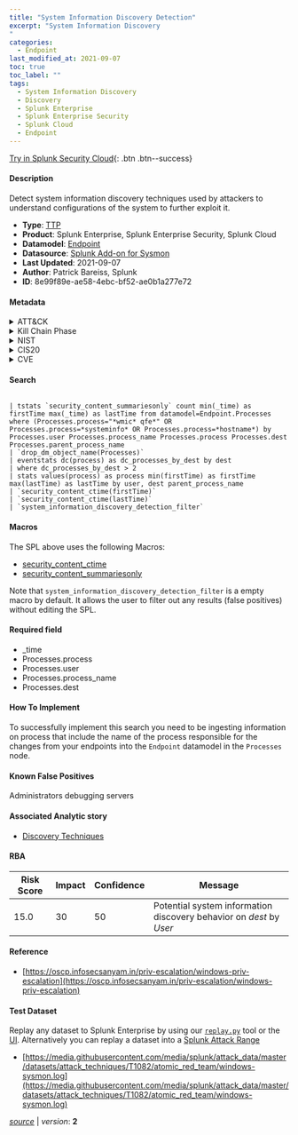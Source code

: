 ```yaml
---
title: "System Information Discovery Detection"
excerpt: "System Information Discovery
"
categories:
  - Endpoint
last_modified_at: 2021-09-07
toc: true
toc_label: ""
tags:
  - System Information Discovery
  - Discovery
  - Splunk Enterprise
  - Splunk Enterprise Security
  - Splunk Cloud
  - Endpoint
---
```




[Try in Splunk Security Cloud](https://www.splunk.com/en_splunk_app_enrichmentus/cyber-security.html){: .btn .btn--success}

#### Description

Detect system information discovery techniques used by attackers to understand configurations of the system to further exploit it.

- **Type**: [TTP](https://github.com/splunk/security_content/wiki/Detection-Analytic-Types)
- **Product**: Splunk Enterprise, Splunk Enterprise Security, Splunk Cloud
- **Datamodel**: [Endpoint](https://docs.splunk.com/Documentation/CIM/latest/User/Endpoint)
- **Datasource**: [Splunk Add-on for Sysmon](https://splunkbase.splunk.com/app/5709)
- **Last Updated**: 2021-09-07
- **Author**: Patrick Bareiss, Splunk
- **ID**: 8e99f89e-ae58-4ebc-bf52-ae0b1a277e72


#### Metadata

<details>
  <summary>ATT&CK</summary>


| ID             | Technique        |  Tactic             |
| -------------- | ---------------- |-------------------- |
| [T1082](https://attack.mitre.org/techniques/T1082/) | System Information Discovery | Discovery |

</details>


<details>
  <summary>Kill Chain Phase</summary>

* Actions on Objectives


</details>


<details>
  <summary>NIST</summary>

* DE.CM



</details>

<details>
  <summary>CIS20</summary>

* CIS 6
* CIS 8



</details>

<details>
  <summary>CVE</summary>



</details>

#### Search

```

| tstats `security_content_summariesonly` count min(_time) as firstTime max(_time) as lastTime from datamodel=Endpoint.Processes where (Processes.process="*wmic* qfe*" OR Processes.process=*systeminfo* OR Processes.process=*hostname*) by Processes.user Processes.process_name Processes.process Processes.dest Processes.parent_process_name 
| `drop_dm_object_name(Processes)` 
| eventstats dc(process) as dc_processes_by_dest by dest 
| where dc_processes_by_dest > 2 
| stats values(process) as process min(firstTime) as firstTime max(lastTime) as lastTime by user, dest parent_process_name 
| `security_content_ctime(firstTime)` 
| `security_content_ctime(lastTime)` 
| `system_information_discovery_detection_filter`
```

#### Macros
The SPL above uses the following Macros:
* [security_content_ctime](https://github.com/splunk/security_content/blob/develop/macros/security_content_ctime.yml)
* [security_content_summariesonly](https://github.com/splunk/security_content/blob/develop/macros/security_content_summariesonly.yml)

Note that `system_information_discovery_detection_filter` is a empty macro by default. It allows the user to filter out any results (false positives) without editing the SPL.

#### Required field
* _time
* Processes.process
* Processes.user
* Processes.process_name
* Processes.dest


#### How To Implement
To successfully implement this search you need to be ingesting information on process that include the name of the process responsible for the changes from your endpoints into the `Endpoint` datamodel in the `Processes` node.

#### Known False Positives
Administrators debugging servers

#### Associated Analytic story
* [Discovery Techniques](/stories/discovery_techniques)




#### RBA

| Risk Score  | Impact      | Confidence   | Message      |
| ----------- | ----------- |--------------|--------------|
| 15.0 | 30 | 50 | Potential system information discovery behavior on $dest$ by $User$ |


#### Reference

* [https://oscp.infosecsanyam.in/priv-escalation/windows-priv-escalation](https://oscp.infosecsanyam.in/priv-escalation/windows-priv-escalation)



#### Test Dataset
Replay any dataset to Splunk Enterprise by using our [`replay.py`](https://github.com/splunk/attack_data#using-replaypy) tool or the [UI](https://github.com/splunk/attack_data#using-ui).
Alternatively you can replay a dataset into a [Splunk Attack Range](https://github.com/splunk/attack_range#replay-dumps-into-attack-range-splunk-server)


* [https://media.githubusercontent.com/media/splunk/attack_data/master/datasets/attack_techniques/T1082/atomic_red_team/windows-sysmon.log](https://media.githubusercontent.com/media/splunk/attack_data/master/datasets/attack_techniques/T1082/atomic_red_team/windows-sysmon.log)



[*source*](https://github.com/splunk/security_content/tree/develop/detections/endpoint/system_information_discovery_detection.yml) \| *version*: **2**
